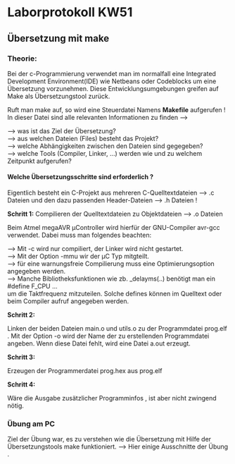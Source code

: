 # Laborprotokoll KW51
## Übersetzung mit make

### Theorie:


Bei der c-Programmierung verwendet man im normalfall eine Integrated Development Environment(IDE) 
wie Netbeans oder Codeblocks um eine Übersetzung vorzunehmen. Diese Entwicklungsumgebungen greifen 
auf Make als Übersetzungstool zurück.

Ruft man make auf, so wird eine Steuerdatei Namens  **Makefile** aufgerufen ! 
In dieser Datei sind alle relevanten Informationen zu finden -->

-->  was ist das Ziel der Übersetzung?  
--> aus welchen Dateien (Files) besteht das Projekt?  
--> welche Abhängigkeiten zwischen den Dateien sind gegegeben?  
--> welche Tools (Compiler, Linker, ...) werden wie und zu welchem Zeitpunkt aufgerufen?  


#### Welche Übersetzungsschritte sind erforderlich ?

Eigentlich besteht ein C-Projekt aus mehreren C-Quelltextdateien 
  --> .c Dateien und den dazu passenden Header-Dateien --> .h Dateien !

**Schritt 1:** Compilieren der Quelltextdateien zu Objektdateien --> .o Dateien

Beim Atmel megaAVR µController wird hierfür der GNU-Compiler avr-gcc verwendet. Dabei muss
man folgendes beachten: 

--> Mit -c wird nur compiliert, der Linker wird nicht gestartet.  
--> Mit der Option -mmu wir der µC Typ mitgteilt.  
--> für eine warnungsfreie Compilierung muss eine Optimierungsoption angegeben werden.  
--> Manche Bibliotheksfunktionen wie zb. _delayms(..) benötigt man ein #define F_CPU ...  
    um die Taktfrequenz mitzuteilen. Solche defines können im Quelltext oder beim Compiler
    aufruf angegeben werden. 

**Schritt 2:**

Linken der beiden Dateien main.o und utils.o zu der Programmdatei prog.elf .
Mit der Option -o wird der  Name der zu erstellenden Programmdatei angeben. Wenn diese Datei 
fehlt, wird eine Datei a.out erzeugt.


**Schritt 3:** 

Erzeugen der Programmerdatei prog.hex aus prog.elf

**Schritt 4:**

Wäre die Ausgabe zusätzlicher Programminfos , ist aber nicht zwingend nötig.


### Übung am PC

Ziel der Übung war, es zu verstehen wie die Übersetzung mit Hilfe der Übersetzungstools make funktioniert.
--> Hier einige Ausschnitte der Übung .



   
